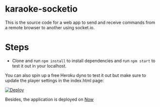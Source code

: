 # karaoke-socketio

This is the source code for a web app to send and receive commands from a remote browser to another using socket.io.

# Steps

- Clone and run `npm install` to install dependencies and run `npm start` to test it out in your localhost.

You can also spin up a free Heroku dyno to test it out but make sure to update the player settings in the index.html page:

[![Deploy](https://www.herokucdn.com/deploy/button.png)](https://heroku.com/deploy?template=https://github.com/marttidumangeng/karaoke-socketio)

Besides, the application is deployed on [Now](https://kantahan.herokuapp.com/)
